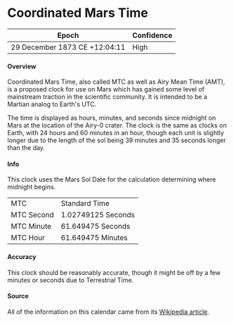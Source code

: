 # Coordinated Mars Time

| Epoch             | Confidence |
| ----------------- | ---------- |
| 29 December 1873 CE +12:04:11 | High       |

#### Overview

Coordinated Mars Time, also called MTC as well as Airy Mean Time (AMT), is a proposed clock for use on Mars which has gained some level of mainstream traction in the scientific community. It is intended to be a Martian analog to Earth's UTC.

The time is displayed as hours, minutes, and seconds since midnight on Mars at the location of the Airy-0 crater. The clock is the same as clocks on Earth, with 24 hours and 60 minutes in an hour, though each unit is slightly longer due to the length of the sol being 39 minutes and 35 seconds longer than the day.

#### Info

This clock uses the Mars Sol Date for the calculation determining where midnight begins.

<table class="table-short"><tr><td>MTC</td><td>Standard Time</td></tr><tr><td>MTC Second</td><td>1.02749125 Seconds</td></tr><tr><td>MTC Minute</td><td>61.649475 Seconds</td></tr><tr><td>MTC Hour</td><td>61.649475 Minutes</td></tr></table>

#### Accuracy

This clock should be reasonably accurate, though it might be off by a few minutes or seconds due to Terrestrial Time.

#### Source

All of the information on this calendar came from its [Wikipedia article](https://en.wikipedia.org/wiki/Coordinated_Mars_Time).
